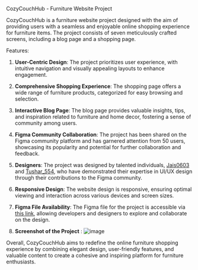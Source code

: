  CozyCouchHub - Furniture Website Project

CozyCouchHub is a furniture website project designed with the aim of providing users with a seamless and enjoyable online shopping experience for furniture items. The project consists of seven meticulously crafted screens, including a blog page and a shopping page.

Features:
1. **User-Centric Design**: The project prioritizes user experience, with intuitive navigation and visually appealing layouts to enhance engagement.

2. **Comprehensive Shopping Experience**: The shopping page offers a wide range of furniture products, categorized for easy browsing and selection.

3. **Interactive Blog Page**: The blog page provides valuable insights, tips, and inspiration related to furniture and home decor, fostering a sense of community among users.

4. **Figma Community Collaboration**: The project has been shared on the Figma community platform and has garnered attention from 50 users, showcasing its popularity and potential for further collaboration and feedback.

5. **Designers**: The project was designed by talented individuals, [Jais0603](https://www.figma.com/@jais0603) and [Tushar_554](https://www.figma.com/@tushar_554), who have demonstrated their expertise in UI/UX design through their contributions to the Figma community.

6. **Responsive Design**: The website design is responsive, ensuring optimal viewing and interaction across various devices and screen sizes.

7. **Figma File Availability**: The Figma file for the project is accessible via [this link](https://www.figma.com/community/file/1358476842884609050/furniture-website-cozycouchhub), allowing developers and designers to explore and collaborate on the design.
  
8. **Screenshot of the Project** : ![image](https://github.com/Jais0603/CozyCouchHub/assets/98961661/2a9ced5b-fa15-417a-8ddc-c2297b373230)


Overall, CozyCouchHub aims to redefine the online furniture shopping experience by combining elegant design, user-friendly features, and valuable content to create a cohesive and inspiring platform for furniture enthusiasts.
